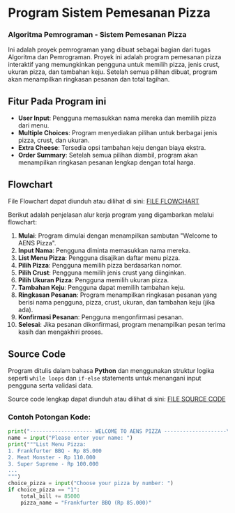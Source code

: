 # Program Sistem Pemesanan Pizza

### Algoritma Pemrograman - Sistem Pemesanan Pizza

Ini adalah proyek pemrograman yang dibuat sebagai bagian dari tugas Algoritma dan Pemrograman. Proyek ini adalah program pemesanan pizza interaktif yang memungkinkan pengguna untuk memilih pizza, jenis crust, ukuran pizza, dan tambahan keju. Setelah semua pilihan dibuat, program akan menampilkan ringkasan pesanan dan total tagihan.

## Fitur Pada Program ini
- **User Input**: Pengguna memasukkan nama mereka dan memilih pizza dari menu.
- **Multiple Choices**: Program menyediakan pilihan untuk berbagai jenis pizza, crust, dan ukuran.
- **Extra Cheese**: Tersedia opsi tambahan keju dengan biaya ekstra.
- **Order Summary**: Setelah semua pilihan diambil, program akan menampilkan ringkasan pesanan lengkap dengan total harga.

## Flowchart
File Flowchart dapat diunduh atau dilihat di sini:
[FILE FLOWCHART](https://github.com/Fawrz/Program-Sistem-Pemesanan-Pizza-/blob/main/Flowchart.jpg)

Berikut adalah penjelasan alur kerja program yang digambarkan melalui flowchart:

1. **Mulai**: Program dimulai dengan menampilkan sambutan "Welcome to AENS Pizza".
2. **Input Nama**: Pengguna diminta memasukkan nama mereka.
3. **List Menu Pizza**: Pengguna disajikan daftar menu pizza.
4. **Pilih Pizza**: Pengguna memilih pizza berdasarkan nomor.
5. **Pilih Crust**: Pengguna memilih jenis crust yang diinginkan.
6. **Pilih Ukuran Pizza**: Pengguna memilih ukuran pizza.
7. **Tambahan Keju**: Pengguna dapat memilih tambahan keju.
8. **Ringkasan Pesanan**: Program menampilkan ringkasan pesanan yang berisi nama pengguna, pizza, crust, ukuran, dan tambahan keju (jika ada).
9. **Konfirmasi Pesanan**: Pengguna mengonfirmasi pesanan.
10. **Selesai**: Jika pesanan dikonfirmasi, program menampilkan pesan terima kasih dan mengakhiri proses.

## Source Code
Program ditulis dalam bahasa **Python** dan menggunakan struktur logika seperti `while loops` dan `if-else` statements untuk menangani input pengguna serta validasi data.

Source code lengkap dapat diunduh atau dilihat di sini:
[FILE SOURCE CODE](https://github.com/Fawrz/Program-Sistem-Pemesanan-Pizza-/blob/main/main.py)

### Contoh Potongan Kode:
```python
print("-------------------- WELCOME TO AENS PIZZA --------------------\n")
name = input("Please enter your name: ")
print("""List Menu Pizza:
1. Frankfurter BBQ - Rp 85.000
2. Meat Monster - Rp 110.000
3. Super Supreme - Rp 100.000
...
""")
choice_pizza = input("Choose your pizza by number: ")
if choice_pizza == "1":
    total_bill += 85000
    pizza_name = "Frankfurter BBQ (Rp 85.000)"
